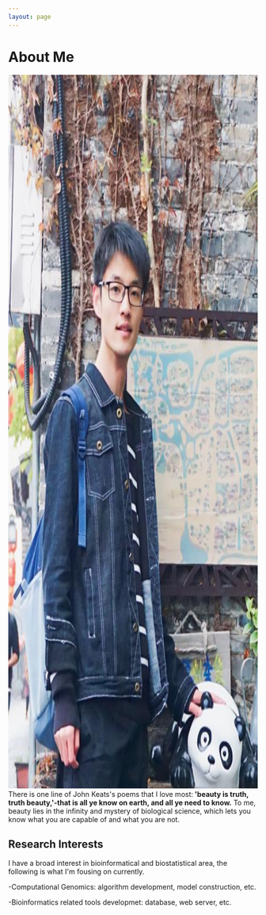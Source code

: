 ```yaml
---
layout: page
---
```


# About Me

<img src="/images/mmexport1523106791576.jpg" class="floatpic" width="1080" height="1440">
There is one line of John Keats's poems that I love most:<b> 'beauty is truth, truth beauty,'-that is all ye know on earth, and all ye need to know.</b> To me, beauty lies in the infinity and mystery of biological science, which lets you know what you are capable of and what you are not.

## Research Interests

I have a broad interest in bioinformatical and biostatistical area, the following is what I'm fousing on currently.

-Computational Genomics: algorithm development, model construction, etc.

-Bioinformatics related tools developmet: database, web server, etc.







